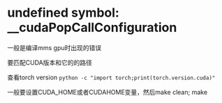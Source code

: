 # undefined symbol: __cudaPopCallConfiguration 

一般是编译mms gpu时出现的错误 

要匹配CUDA版本和它的的路径 

查看torch version 
`python -c "import torch;print(torch.version.cuda)"`


一般要设置CUDA_HOME或者CUDAHOME变量，然后make clean; make 

